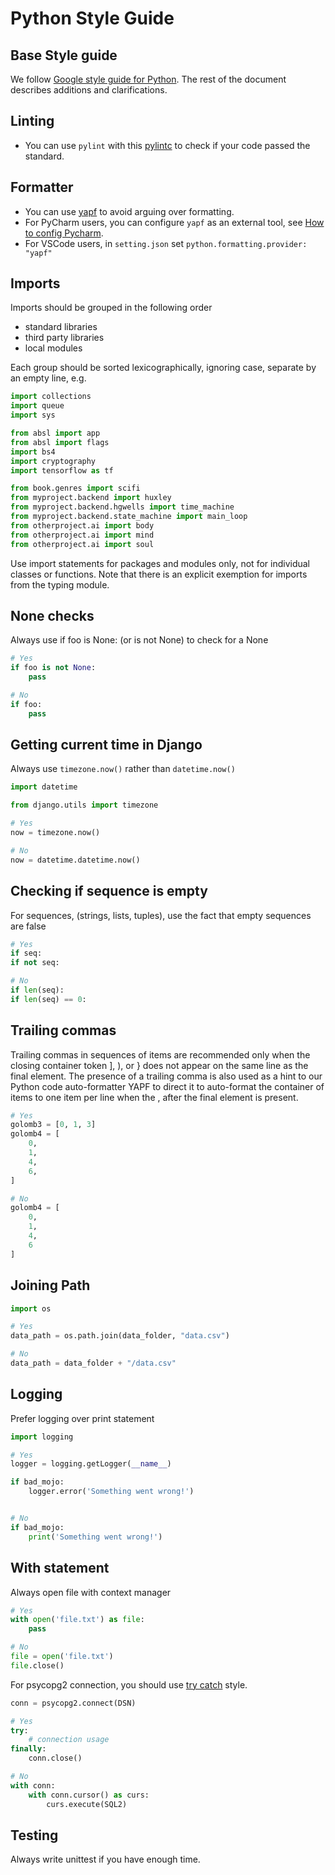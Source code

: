 # Python Style Guide

## Base Style guide

We follow [Google style guide for Python](https://google.github.io/styleguide/pyguide.html). The rest of the document describes additions and clarifications.

## Linting

* You can use `pylint` with this [pylintc](https://google.github.io/styleguide/pylintrc) to check if your code passed the standard.

## Formatter

* You can use [yapf](https://github.com/google/yapf/) to avoid arguing over formatting.
* For PyCharm users, you can configure `yapf` as an external tool, see [How to config Pycharm](PYCHARM.md).
* For VSCode users, in `setting.json` set `python.formatting.provider: "yapf"`

## Imports

Imports should be grouped in the following order

* standard libraries
* third party libraries
* local modules

Each group should be sorted lexicographically, ignoring case, separate by an empty line, e.g.

```python
import collections
import queue
import sys

from absl import app
from absl import flags
import bs4
import cryptography
import tensorflow as tf

from book.genres import scifi
from myproject.backend import huxley
from myproject.backend.hgwells import time_machine
from myproject.backend.state_machine import main_loop
from otherproject.ai import body
from otherproject.ai import mind
from otherproject.ai import soul

```

Use import statements for packages and modules only, not for individual classes or functions. Note that there is an explicit exemption for imports from the typing module.

## None checks

Always use if foo is None: (or is not None) to check for a None

```python
# Yes
if foo is not None:
    pass

# No
if foo:
    pass
```

## Getting current time in Django

Always use `timezone.now()` rather than `datetime.now()`

```python
import datetime

from django.utils import timezone

# Yes
now = timezone.now()

# No
now = datetime.datetime.now()
```

## Checking if sequence is empty

For sequences, (strings, lists, tuples), use the fact that empty sequences are false

```python
# Yes
if seq:
if not seq:

# No
if len(seq):
if len(seq) == 0:
```

## Trailing commas

Trailing commas in sequences of items are recommended only when the closing container token ], ), or } does not appear on the same line as the final element. The presence of a trailing comma is also used as a hint to our Python code auto-formatter YAPF to direct it to auto-format the container of items to one item per line when the , after the final element is present.

```python
# Yes
golomb3 = [0, 1, 3]
golomb4 = [
    0,
    1,
    4,
    6,
]

# No
golomb4 = [
    0,
    1,
    4,
    6
]
```

## Joining Path

```python
import os

# Yes
data_path = os.path.join(data_folder, "data.csv")

# No
data_path = data_folder + "/data.csv"
```

## Logging

Prefer logging over print statement

```python
import logging

# Yes
logger = logging.getLogger(__name__)

if bad_mojo:
    logger.error('Something went wrong!')


# No
if bad_mojo:
    print('Something went wrong!')
```

## With statement

Always open file with context manager

```python
# Yes
with open('file.txt') as file:
    pass

# No
file = open('file.txt')
file.close()
```

For psycopg2 connection, you should use [try catch](https://www.psycopg.org/docs/usage.html#with-statement) style.

```python
conn = psycopg2.connect(DSN)

# Yes
try:
    # connection usage
finally:
    conn.close()

# No
with conn:
    with conn.cursor() as curs:
        curs.execute(SQL2)
```

## Testing

Always write unittest if you have enough time.
